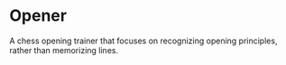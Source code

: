 # Opener
A chess opening trainer that focuses on recognizing opening principles, rather than memorizing lines.
